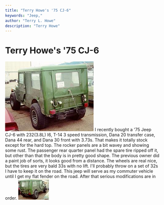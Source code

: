 ```yaml
---
title: "Terry Howe's '75 CJ-6"
keywords: "Jeep,"
author: "Terry L. Howe"
description: "Terry Howe"
---
```


# Terry Howe's '75 CJ-6
![](/images/txh3202/cj6/cj601.jpg)
I recently bought a '75 Jeep CJ-6 with 232(3.8L) I6, T-14 3 speed
transmission, Dana 20 transfer case, Dana 44 rear, and Dana 30 front
with 3.73s.  That makes it totally stock except for the hard top.
The rocker panels are a bit wavey and showing some rust.  The passenger
rear quarter panel had the spare tire ripped off it, but other than
that the body is in pretty good shape.  The previous owner did a paint
job of sorts, it looks good from a distance.
The wheels are real nice, but the tires are very bald 33s with no lift.
I'll probably throw on a set of 32s I have to keep it on the road.
This jeep will serve as my commuter vehicle until I get my flat
fender on the road.  After that serious modifications are in order.
[![](/images/txh3202/cj6/cj602_.jpg)](/txh3202/cj6/cj602.jpg)
